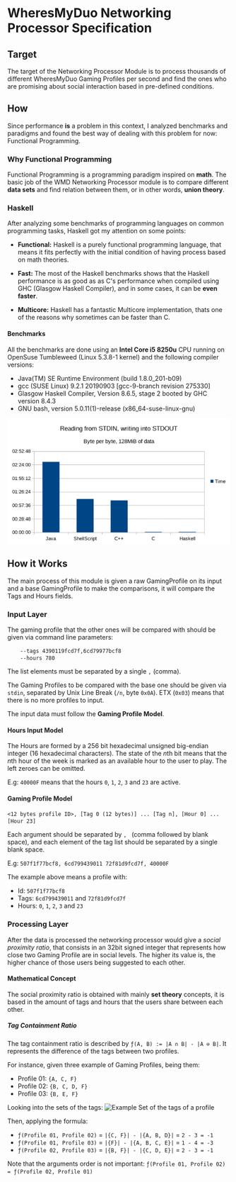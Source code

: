 # WheresMyDuo Networking Processor Specification

## Target
The target of the Networking Processor Module is to process thousands of different WheresMyDuo Gaming Profiles per second and find the ones who are promising about social interaction based in pre-defined conditions.

## How
Since performance **is** a problem in this context, I analyzed benchmarks and paradigms and found the best way of dealing with this problem for now: Functional Programming.

### Why Functional Programming
Functional Programming is a programming paradigm inspired on **math**. The basic job of the WMD Networking Processor module is to compare different **data sets** and find relation between them, or in other words, **union theory**.

### Haskell
After analyzing some benchmarks of programming languages on common programming tasks, Haskell got my attention on some points:

- **Functional:** Haskell is a purely functional programming language, that means it fits perfectly with the initial condition of having process based on math theories.

- **Fast:** The most of the Haskell benchmarks shows that the Haskell performance is as good as as C's performance when compiled using GHC (Glasgow Haskell Compiler), and in some cases, it can be **even faster**.

- **Multicore:** Haskell has a fantastic Multicore implementation, thats one of the reasons why sometimes can be faster than C.

#### Benchmarks
All the benchmarks are done using an **Intel Core i5 8250u** CPU running on OpenSuse Tumbleweed (Linux 5.3.8-1 kernel) and the following compiler versions:
 - Java(TM) SE Runtime Environment (build 1.8.0_201-b09)
 - gcc (SUSE Linux) 9.2.1 20190903 [gcc-9-branch revision 275330]
 - Glasgow Haskell Compiler, Version 8.6.5, stage 2 booted by GHC version 8.4.3
 - GNU bash, version 5.0.11(1)-release (x86_64-suse-linux-gnu)

![Benchmarks](./benchmarks.png)

## How it Works
The main process of this module is given a raw GamingProfile on its input and a base GamingProfile to make the comparisons, it will compare the Tags and Hours fields.

### Input Layer
The gaming profile that the other ones will be compared with should be given via command line parameters:
```
    --tags 4390119fcd7f,6cd79977bcf8
    --hours 780
```

The list elements must be separated by a single ``,`` (comma).


The Gaming Profiles to be compared with the base one should be given via ``stdin``, separated by Unix Line Break (``/n``, byte ``0x0A``). ETX (``0x03``) means that there is no more profiles to input.

The input data must follow the **Gaming Profile Model**.

#### Hours Input Model

The Hours are formed by a 256 bit hexadecimal unsigned big-endian integer (16 hexadecimal characters). The state of the *n*th bit means that the *n*th hour of the week is marked as an available hour to the user to play. The left zeroes can be omitted.

E.g: ``40000F`` means that the hours ``0``, ``1``, ``2``, ``3`` and ``23`` are active.

#### Gaming Profile Model
```
<12 bytes profile ID>, [Tag 0 (12 bytes)] ... [Tag n], [Hour 0] ... [Hour 23]
```

Each argument should be separated by ``, `` (comma followed by blank space), and each element of the tag list should be separated by a single blank space.

E.g:
```507f1f77bcf8, 6cd799439011 72f81d9fcd7f, 40000F```

The example above means a profile with:
 - Id: ``507f1f77bcf8``
 - Tags: ``6cd799439011`` and ``72f81d9fcd7f``
 - Hours: ``0``, ``1``, ``2``, ``3`` and ``23``

 ### Processing Layer

 After the data is processed the networking processor would give a *social proximity ratio*, that consists in an 32bit signed integer that represents how close two Gaming Profile are in social levels. The higher its value is, the higher chance of those users being suggested to each other.

 #### Mathematical Concept

 The social proximity ratio is obtained with mainly **set theory** concepts, it is based in the amount of tags and hours that the users share between each other.

##### Tag Containment Ratio

The tag containment ratio is described by ``ƒ(A, B) := |A ∩ B| - |A ⊖ B|``. It represents the difference of the tags between two profiles.

 For instance, given three example of Gaming Profiles, being them:

 - Profile 01: ``{A, C, F}``
 - Profile 02: ``{B, C, D, F}``
 - Profile 03: ``{B, E, F}``

Looking into the sets of the tags:
![Example Set of the tags of a profile](./assets/profile-tags-set-example.png)

Then, applying the formula:
- ``ƒ(Profile 01, Profile 02)`` = ``|{C, F}| - |{A, B, D}|`` = ``2 - 3 = -1``
- ``ƒ(Profile 01, Profile 03)`` = ``|{F}| - |{A, B, C, E}|`` = ``1 - 4 = -3``
- ``ƒ(Profile 02, Profile 03)`` = ``|{B, F}| - |{C, D, E}|`` = ``2 - 3 = -1``

Note that the arguments order is not important: ``ƒ(Profile 01, Profile 02) = ƒ(Profile 02, Profile 01)``